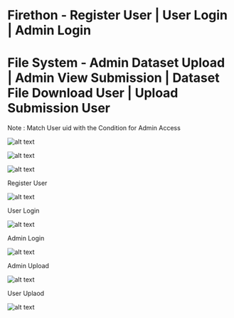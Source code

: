# Firethon - Register User | User Login | Admin Login
# File System -  Admin Dataset Upload | Admin View Submission | Dataset File Download User | Upload Submission User    

Note : Match User uid with the Condition for Admin Access

![alt text](https://res.cloudinary.com/codersprofile/image/upload/v1588598804/Firethon_1_uutqvy.png)

![alt text](https://res.cloudinary.com/codersprofile/image/upload/v1588598802/Firethon_2_jkkkgy.png)

![alt text](https://res.cloudinary.com/codersprofile/image/upload/v1588598820/Firethon_3_ztiup7.png)

Register User

![alt text](https://res.cloudinary.com/codersprofile/image/upload/v1588598797/Firethon_4_a65rqr.png)

User Login

![alt text](https://res.cloudinary.com/codersprofile/image/upload/v1588598801/Firethon_5_olydcj.png)

Admin Login

![alt text](https://res.cloudinary.com/codersprofile/image/upload/v1588598804/Firethon_6_d44vyn.png)

Admin Upload

![alt text](https://res.cloudinary.com/codersprofile/image/upload/v1588598805/Firethon_7_dzulqf.png)

User Uplaod

![alt text](https://res.cloudinary.com/codersprofile/image/upload/v1588598811/Firethon_8_mltndn.png)
